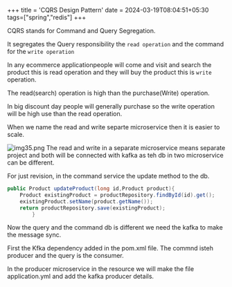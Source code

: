 +++
title = 'CQRS Design Pattern'
date = 2024-03-19T08:04:51+05:30
tags=["spring","redis"]
+++


CQRS stands for Command and Query Segregation.

It segregates the Query responsibility the `read operation` and the command for the `write operation` 

In any ecommerce applicationpeople will come and visit and search the product this is read     operation and they will buy the product this is `write` operation. 

The read(search) operation is high than the purchase(Write) operation. 

In big discount day people will generally purchase so the write operation will be high use than the read operation. 


When we name the read and write separte microservice then it is easier to scale.

![img35.png](/images/img35.png)
The read and write in a separate microservice means separate project and both will be connected with kafka as teh db in two microservice can be different.

For just revision, in the command service the update method to the db.
```java
public Product updateProduct(long id,Product product){
    Product existingProduct = productRepository.findById(id).get();
    existingProduct.setName(product.getName());
    return productRepository.save(existingProduct);
        }
```

Now the query and the command db is different we need the kafka to make the message sync.

First the Kfka dependency added in the pom.xml file. The commnd isteh producer and the query is the consumer.

In the producer microservice in the resource we will make the file application.yml and add the kafka producer details.

